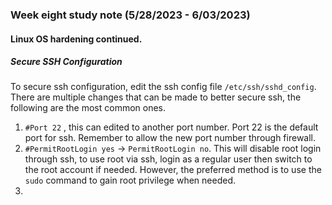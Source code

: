 ### Week eight study note (5/28/2023 - 6/03/2023)<!-- omit from toc -->

#### Linux OS hardening continued.
##### Secure SSH Configuration
To secure ssh configuration, edit the ssh config file `/etc/ssh/sshd_config`. There are multiple changes that can be made to better secure ssh, the following are the most common ones.

1. `#Port 22` , this can edited to another port number. Port 22 is the default port for ssh. Remember to allow the new port number through firewall.
2. `#PermitRootLogin yes` &rarr; `PermitRootLogin no`. This will disable root login through ssh, to use root via ssh, login as a regular user then switch to the root account if needed. However, the preferred method is to use the `sudo` command to gain root privilege when needed.
3. 